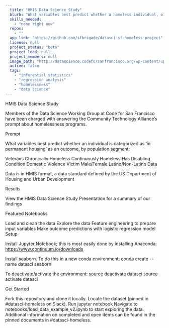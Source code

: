 ```yaml
---
  title: "HMIS Data Science Study"
  blurb: "What variables best predict whether a homeless individual, of one segment or another, ends up 'permanent housing'?"
  skills_needed: 
    - "none right now"
  repos: 
    - ""
  app_link: "https://github.com/sfbrigade/datasci-sf-homeless-project"
  license: null
  project_status: "beta"
  project_lead: null
  project_members: null
  image_path: "http://datascience.codeforsanfrancisco.org/wp-content/uploads/2016/10/sf-homeless-data-analysis-750x330.jpg"
  active: false
  tags: 
    - "inferential statistics"
    - "regression analysis"
    - "homelessness"
    - "data science"
---
```

HMIS Data Science Study

Members of the Data Science Working Group at Code for San Francisco have been charged with answering the Community Technology Alliance’s prompt about homelessness programs.

Prompt

What variables best predict whether an individual is categorized as ‘in permanent housing’ as an outcome, by population segment:

Veterans
Chronically Homeless
Continuously Homeless
Has Disabling Condition
Domestic Violence Victim
Male/Female
Latino/Non-Latino
Data

Data is in HMIS format, a data standard defined by the US Department of Housing and Urban Development

Results

View the HMIS Data Science Study Presentation for a summary of our findings

Featured Notebooks

Load and clean the data
Explore the data
Feature engineering to prepare input variables
Make outcome predictions with logistic regression model
Setup

Install Jupyter Notebook; this is most easily done by installing Anaconda: https://www.continuum.io/downloads

Install seaborn. To do this in a new conda environment:
conda create --name datasci seaborn

To deactivate/activate the environment:
source deactivate datasci
source activate datasci

Get Started

Fork this repository and clone it locally.
Locate the dataset (pinned in #datasci-homeless on Slack).
Run jupyter notebook
Navigate to notebooks/load_data_example_v2.ipynb to start exploring the data.
Additional information on completed and open items can be found in the pinned documents in #datasci-homeless.